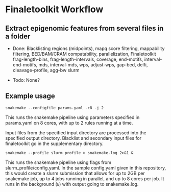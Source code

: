 # Finaletoolkit Workflow

## Extract epigenomic features from several files in a folder 


* Done: Blacklisting regions (midpoints), mapq score filtering, mappability filtering, BED/BAM/CRAM compatability, parallelization, Finaletoolkit frag-length-bins, frag-length-intervals, coverage, end-motifs, interval-end-motifs, mds, interval-mds, wps, adjust-wps, gap-bed, delfi, cleavage-profile, agg-bw slurm

* Todo: None?

## Example usage
`snakemake --configfile params.yaml -c8 -j 2`

This runs the snakemake pipeline using parameters specified in params.yaml on 8 cores, with up to 2 rules running at a time.

Input files from the specified input directory are processed into the specified output directory. Blacklist and secondary input files for finaletoolkit go in the supplementary directory.

`snakemake --profile slurm_profile > snakemake.log 2>&1 &`

This runs the snakemake pipeline using flags from slurm_profile/config.yaml. In the sample config.yaml given in this repository, this would create a slurm submission that allows for up to 2GB per snakemake job, up to 4 jobs running in parallel, and up to 8 cores per job. It runs in the background (`&`) with output going to snakemake.log.
